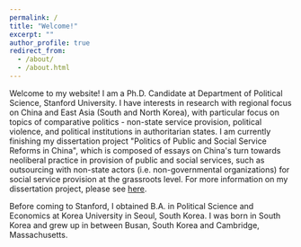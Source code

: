 ```yaml
---
permalink: /
title: "Welcome!"
excerpt: ""
author_profile: true
redirect_from:
  - /about/
  - /about.html
---
```


Welcome to my website! I am a Ph.D. Candidate at Department of Political Science, Stanford University. I have interests in research with regional focus on China and East Asia (South and North Korea), with particular focus on topics of comparative politics - non-state service provision, political violence, and political institutions in authoritarian states. I am currently finishing my dissertation project "Politics of Public and Social Service Reforms in China", which is composed of essays on China's turn towards neoliberal practice in provision of public and social services, such as outsourcing with non-state actors (i.e. non-governmental organizations) for social service provision at the grassroots level. For more information on my dissertation project, please see [here](/dissertation/).

Before coming to Stanford, I obtained B.A. in Political Science and Economics at Korea University in Seoul, South Korea. I was born in South Korea and grew up in between Busan, South Korea and Cambridge, Massachusetts.
